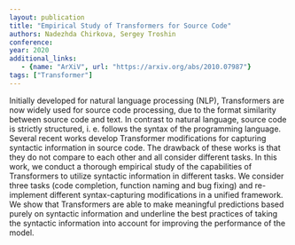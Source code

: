 ```yaml
---
layout: publication
title: "Empirical Study of Transformers for Source Code"
authors: Nadezhda Chirkova, Sergey Troshin
conference:
year: 2020
additional_links:
   - {name: "ArXiV", url: "https://arxiv.org/abs/2010.07987"}
tags: ["Transformer"]
---
```

Initially developed for natural language processing (NLP), Transformers are now widely used for source code processing, due to the format similarity between source code and text. In contrast to natural language, source code is strictly structured, i. e. follows the syntax of the programming language. Several recent works develop Transformer modifications for capturing syntactic information in source code. The drawback of these works is that they do not compare to each other and all consider different tasks. In this work, we conduct a thorough empirical study of the capabilities of Transformers to utilize syntactic information in different tasks. We consider three tasks (code completion, function naming and bug fixing) and re-implement different syntax-capturing modifications in a unified framework. We show that Transformers are able to make meaningful predictions based purely on syntactic information and underline the best practices of taking the syntactic information into account for improving the performance of the model. 
